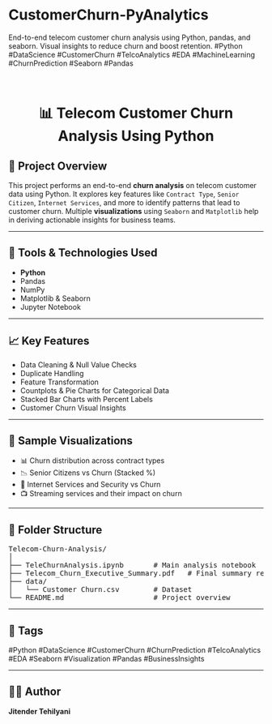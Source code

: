 # CustomerChurn-PyAnalytics
End-to-end telecom customer churn analysis using Python, pandas, and seaborn. Visual insights to reduce churn and boost retention. #Python #DataScience #CustomerChurn #TelcoAnalytics #EDA #MachineLearning #ChurnPrediction #Seaborn #Pandas

<br>
<h1 align="center">📊 Telecom Customer Churn Analysis Using Python</h1>

<h2>📌 Project Overview</h2>

<p>
This project performs an end-to-end <strong>churn analysis</strong> on telecom customer data using Python. It explores key features like <code>Contract Type</code>, <code>Senior Citizen</code>, <code>Internet Services</code>, and more to identify patterns that lead to customer churn. Multiple <strong>visualizations</strong> using <code>Seaborn</code> and <code>Matplotlib</code> help in deriving actionable insights for business teams.
</p>

---

<h2>🧰 Tools & Technologies Used</h2>

<ul>
  <li><strong>Python</strong></li>
  <li>Pandas</li>
  <li>NumPy</li>
  <li>Matplotlib & Seaborn</li>
  <li>Jupyter Notebook</li>
</ul>

---

<h2>📈 Key Features</h2>

<ul>
  <li>Data Cleaning & Null Value Checks</li>
  <li>Duplicate Handling</li>
  <li>Feature Transformation</li>
  <li>Countplots & Pie Charts for Categorical Data</li>
  <li>Stacked Bar Charts with Percent Labels</li>
  <li>Customer Churn Visual Insights</li>
</ul>

---

<h2>📸 Sample Visualizations</h2>

<ul>
  <li>📊 Churn distribution across contract types</li>
  <li>📉 Senior Citizens vs Churn (Stacked %)</li>
  <li>📶 Internet Services and Security vs Churn</li>
  <li>📺 Streaming services and their impact on churn</li>
</ul>

---

<h2>📂 Folder Structure</h2>

<pre>
Telecom-Churn-Analysis/
│
├── TeleChurnAnalysis.ipynb       # Main analysis notebook
├── Telecom_Churn_Executive_Summary.pdf   # Final summary report
├── data/
│   └── Customer Churn.csv        # Dataset
└── README.md                     # Project overview
</pre>

---

<h2>🔖 Tags</h2>

<p>
#Python #DataScience #CustomerChurn #ChurnPrediction #TelcoAnalytics #EDA #Seaborn #Visualization #Pandas #BusinessInsights
</p>

---

<h2>👨‍💻 Author</h2>

<p>
<b>Jitender Tehilyani</b>  
</p>

